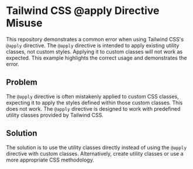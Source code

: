 # Tailwind CSS @apply Directive Misuse
This repository demonstrates a common error when using Tailwind CSS's `@apply` directive.  The `@apply` directive is intended to apply existing utility classes, not custom styles. Applying it to custom classes will not work as expected. This example highlights the correct usage and demonstrates the error.

## Problem
The `@apply` directive is often mistakenly applied to custom CSS classes, expecting it to apply the styles defined within those custom classes.  This does not work. The `@apply` directive is designed to work with predefined utility classes provided by Tailwind CSS.

## Solution
The solution is to use the utility classes directly instead of using the `@apply` directive with custom classes.  Alternatively, create utility classes or use a more appropriate CSS methodology.

